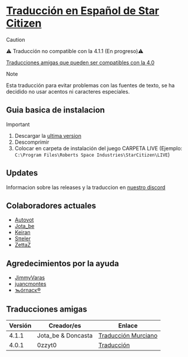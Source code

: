 # [Traducción en Español de Star Citizen](https://discord.gg/aggMUUM4Xr)

> [!CAUTION]
> ⚠️ Traducción no compatible con la 4.1.1 (En progreso)⚠️
>
>  [Traducciones amigas que pueden ser compatibles con la 4.0](#traducciones-amigas)

> [!NOTE]
> Esta traducción para evitar problemas con las fuentes de texto, se ha decidido no usar acentos ni caracteres especiales.

## Guia basica de instalacion

> [!IMPORTANT]
> 1) Descargar la [ultima version](https://github.com/Autovot/SC_Spanish_SOK/releases)
> 2) Descomprimir
> 3) Colocar en carpeta de instalación del juego CARPETA LIVE (Ejemplo: `C:\Program Files\Roberts Space Industries\StarCitizen\LIVE`)

## Updates

Informacion sobre las releases y la traduccion en [nuestro discord](https://discord.gg/aggMUUM4Xr)

## Colaboradores actuales

* [Autovot](https://github.com/Autovot)
* [Jota_be](https://www.twitch.tv/jota_be)
* [Keiran](https://github.com/darkcidx)
* [Sπeler](https://www.twitch.tv/spielerwan)
* [ZettaZ](https://github.com/zzettazz)

## Agredecimientos por la ayuda

* [JimmyVaras](https://github.com/JimmyVaras)
* [juancmontes](https://github.com/juancmontes)
* [𐒝órnacκ®](https://github.com/gauria)

## Traducciones amigas

| Versión | Creador/es         | Enlace                                                                                  |
|---------|--------------------|-----------------------------------------------------------------------------------------|
| 4.1.1  | Jota_be & Doncasta | [Traducción Murciano](https://github.com/Doncasta1996/Star-Citizen-Spanish)             |
| 4.0.1  | 0zzyt0             | [Traducción](https://drive.google.com/file/d/1Df8xWuuC_WbTjyzCcePdwQEm9Pwn5jgN/view) |
